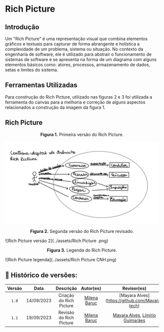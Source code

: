 # Rich Picture

## Introdução

Um "Rich Picture" é uma representação visual que combina elementos gráficos e textuais para capturar de forma abrangente e holística a complexidade de um problema, sistema ou situação. No contexto da engenharia de software, ele é utilizado para abstrair o funcionamento de sistemas de software e se apresenta na forma de um diagrama com alguns elementos básicos como: atores, processos, armazenamento de dados, setas e limites do sistema. 

## Ferramentas Utilizadas
 Para construção do Rich Picture, utilizado nas figuras 2 e 3 foi utilizada a ferramenta do canvas para a melhoria e correção de alguns aspectos relacionados a construção da imagem da figura 1.

## Rich Picture

 <p align="center"> <b>Figura 1.</b> Primeira versão do Rich Picture.</p>

 ![Rich Picture versão 1](../assets/Rich_Picture_version1.jpeg)

 <p align="center"> <b>Figura 2.</b> Segunda versão do Rich Picture revisado.</p>

 ![Rich Picture versão 2](../assets/Rich Picture .png)

 <p align="center"> <b>Figura 3.</b> Legenda do Rich Picture.</p>
     
 
 ![Rich Picture legenda](../assets/Rich Picture CNH.png)


## 📑 Histórico de versões:

 Versão  |    Data    |                        Descrição                        |                                             Autor(es)                                             |                  Revisor(es)                   
 :-----: | :--------: | :-----------------------------------------------------: | :-----------------------------------------------------------------------------------------------: | :--------------------------------------------: 
  `1.0`  | 14/09/2023 |            Criação do Rich Picture            | [Milena Baruc](https://github.com/MilenaBaruc) | [Mayara Alves] (https://github.com/Mayara-tech)
  `1.1`  | 19/09/2023 |            Revisão do Rich Picture            | [Milena Baruc](https://github.com/MilenaBaruc) | [Mayara Alves](https://github.com/Mayara-tech), [Limírio Guimarães](https://github.com/LimirioGuimaraes)
